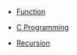 - [Function](http://en.wikipedia.org/wiki/Function_(computer_science))

- [C Programming](www.cprogramming.com/tutorial/lesson16.html)

- [Recursion](http://erwnerve.tripod.com/prog/recursion/recintro.htm) 

